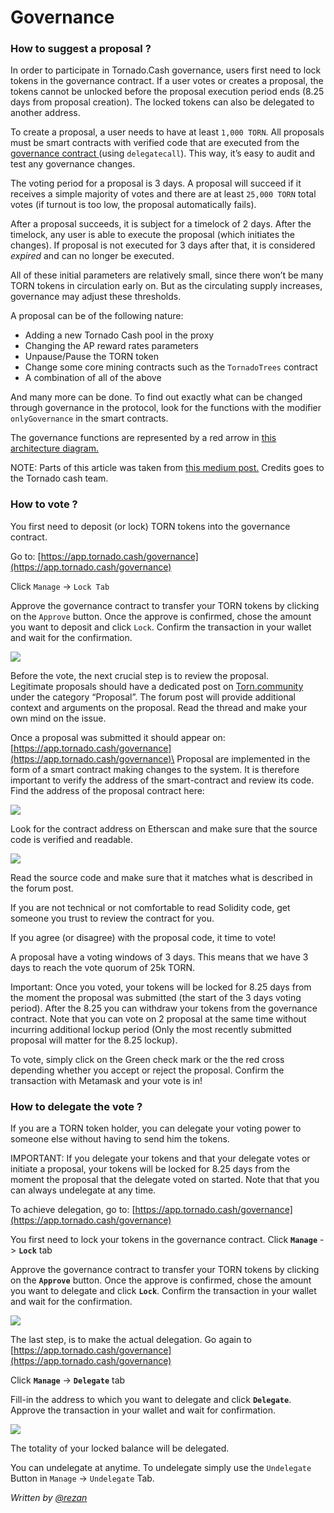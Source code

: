 # Governance

### How to suggest a proposal ?

In order to participate in Tornado.Cash governance, users first need to lock tokens in the governance contract. If a user votes or creates a proposal, the tokens cannot be unlocked before the proposal execution period ends (8.25 days from proposal creation). The locked tokens can also be delegated to another address.

To create a proposal, a user needs to have at least `1,000 TORN`. All proposals must be smart contracts with verified code that are executed from the [governance contract ](https://etherscan.io/address/0x5efda50f22d34F262c29268506C5Fa42cB56A1Ce)(using `delegatecall`). This way, it’s easy to audit and test any governance changes.

The voting period for a proposal is 3 days. A proposal will succeed if it receives a simple majority of votes and there are at least `25,000 TORN` total votes (if turnout is too low, the proposal automatically fails).

After a proposal succeeds, it is subject for a timelock of 2 days. After the timelock, any user is able to execute the proposal (which initiates the changes). If proposal is not executed for 3 days after that, it is considered _expired_ and can no longer be executed.

All of these initial parameters are relatively small, since there won’t be many TORN tokens in circulation early on. But as the circulating supply increases, governance may adjust these thresholds.

A proposal can be of the following nature:

* Adding a new Tornado Cash pool in the proxy
* Changing the AP reward rates parameters
* Unpause/Pause the TORN token
* Change some core mining contracts such as the `TornadoTrees` contract
* A combination of all of the above

And many more can be done. To find out exactly what can be changed through governance in the protocol, look for the functions with the modifier `onlyGovernance` in the smart contracts.

The governance functions are represented by a red arrow in [this architecture diagram.](https://viewer.diagrams.net/?highlight=0000ff\&edit=\_blank\&layers=1\&nav=1\&title=tornado-cash-contract-overview.drawio#Uhttps%3A%2F%2Fraw.githubusercontent.com%2FRezan-vm%2Ftornado-cash-edu%2Fmain%2Ftornado-cash-contract-overview.drawio)

NOTE: Parts of this article was taken from [this medium post.](https://tornado-cash.medium.com/tornado-cash-governance-proposal-a55c5c7d0703) Credits goes to the Tornado cash team.

### How to vote ?

You first need to deposit (or lock) TORN tokens into the governance contract.

Go to: [https://app.tornado.cash/governance](https://app.tornado.cash/governance)

Click `Manage` -> `Lock Tab`

Approve the governance contract to transfer your TORN tokens by clicking on the `Approve` button. Once the approve is confirmed, chose the amount you want to deposit and click `Lock`. Confirm the transaction in your wallet and wait for the confirmation.

![](.gitbook/assets/c05e5a1813edad280544b627b24002dc8d5adcf2.png)

Before the vote, the next crucial step is to review the proposal.\
&#x20;Legitimate proposals should have a dedicated post on [Torn.community ](https://torn.community)under the category “Proposal”. The forum post will provide additional context and arguments on the proposal. Read the thread and make your own mind on the issue.

Once a proposal was submitted it should appear on:\
[https://app.tornado.cash/governance](https://app.tornado.cash/governance)\
&#x20;Proposal are implemented in the form of a smart contract making changes to the system. It is therefore important to verify the address of the smart-contract and review its code. Find the address of the proposal contract here:

![](.gitbook/assets/181d612b6c57964bab59c8e5b766f5247211083d.png)

Look for the contract address on Etherscan and make sure that the source code is verified and readable.

![](.gitbook/assets/d2d37d169a94f09156e76fa522b7974cb7c9ac3f.png)

Read the source code and make sure that it matches what is described in the forum post.

If you are not technical or not comfortable to read Solidity code, get someone you trust to review the contract for you.

If you agree (or disagree) with the proposal code, it time to vote!

A proposal have a voting windows of 3 days. This means that we have 3 days to reach the vote quorum of 25k TORN.

Important: Once you voted, your tokens will be locked for 8.25 days from the moment the proposal was submitted (the start of the 3 days voting period). After the 8.25 you can withdraw your tokens from the governance contract. Note that you can vote on 2 proposal at the same time without incurring additional lockup period (Only the most recently submitted proposal will matter for the 8.25 lockup).

To vote, simply click on the Green check mark or the the red cross depending whether you accept or reject the proposal. Confirm the transaction with Metamask and your vote is in!

### How to delegate the vote ?

If you are a TORN token holder, you can delegate your voting power to someone else without having to send him the tokens.

IMPORTANT: If you delegate your tokens and that your delegate votes or initiate a proposal, your tokens will be locked for 8.25 days from the moment the proposal that the delegate voted on started. Note that that you can always undelegate at any time.

To achieve delegation, go to: [https://app.tornado.cash/governance](https://app.tornado.cash/governance)

You first need to lock your tokens in the governance contract. Click **`Manage`** -> **`Lock`** tab

Approve the governance contract to transfer your TORN tokens by clicking on the **`Approve`** button. Once the approve is confirmed, chose the amount you want to delegate and click **`Lock`**. Confirm the transaction in your wallet and wait for the confirmation.

![](<.gitbook/assets/c05e5a1813edad280544b627b24002dc8d5adcf2 (1).png>)

The last step, is to make the actual delegation. Go again to [https://app.tornado.cash/governance](https://app.tornado.cash/governance)

Click **`Manage`** -> **`Delegate`** tab

Fill-in the address to which you want to delegate and click **`Delegate`**. Approve the transaction in your wallet and wait for confirmation.

![](.gitbook/assets/43c05d176d7f75a336af7a865565c9b23786b98c.png)

The totality of your locked balance will be delegated.

You can undelegate at anytime. To undelegate simply use the `Undelegate` Button in `Manage` -> `Undelegate` Tab.



_Written by _[_@rezan_](https://torn.community/u/Rezan/summary)__
